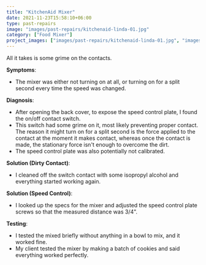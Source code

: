 ```yaml
---
title: "KitchenAid Mixer"
date: 2021-11-23T15:58:10+06:00
type: past-repairs
image: "images/past-repairs/kitchenaid-linda-01.jpg"
category: ["Food Mixer"]
project_images: ["images/past-repairs/kitchenaid-linda-01.jpg", "images/past-repairs/kitchenaid-linda-02.jpg", "images/past-repairs/kitchenaid-linda-03.jpg", "images/past-repairs/kitchenaid-linda-04.jpg"]
---
```


All it takes is some grime on the contacts.

**Symptoms**:
- The mixer was either not turning on at all, or turning on for a split second every time the speed was changed.

**Diagnosis**:
- After opening the back cover, to expose the speed control plate, I found the on/off contact switch.
- This switch had some grime on it, most likely preventing proper contact. The reason it might turn on for a split second is the force applied to the contact at the moment it makes contact, whereas once the contact is made, the stationary force isn't enough to overcome the dirt.
- The speed control plate was also potentially not calibrated.

**Solution (Dirty Contact)**:
- I cleaned off the switch contact with some isopropyl alcohol and everything started working again.

**Solution (Speed Control)**:
- I looked up the specs for the mixer and adjusted the speed control plate screws so that the measured distance was 3/4".

**Testing**:
- I tested the mixed briefly without anything in a bowl to mix, and it worked fine.
- My client tested the mixer by making a batch of cookies and said everything worked perfectly.